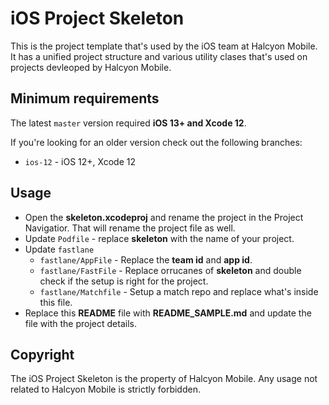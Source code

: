 # iOS Project Skeleton

This is the project template that's used by the iOS team at Halcyon Mobile. It has a unified project structure and various utility clases that's used on projects devleoped by Halcyon Mobile.

## Minimum requirements

The latest `master` version required **iOS 13+ and Xcode 12**.

If you're looking for an older version check out the following branches:

- `ios-12` - iOS 12+, Xcode 12

## Usage

- Open the **skeleton.xcodeproj** and rename the project in the Project Navigatior. That will rename the project file as well.
- Update `Podfile` - replace **skeleton** with the name of your project.
- Update `fastlane`
    - `fastlane/AppFile` - Replace the **team id** and **app id**.
    - `fastlane/FastFile` - Replace orrucanes of **skeleton** and double check if the setup is right for the project.
    - `fastlane/Matchfile` - Setup a match repo and replace what's inside this file.
- Replace this **README** file with **README_SAMPLE.md** and update the file with the project details.

## Copyright

The iOS Project Skeleton is the property of Halcyon Mobile. Any usage not related to Halcyon Mobile is strictly forbidden.